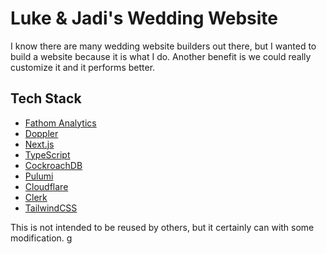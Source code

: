 # Luke & Jadi's Wedding Website

I know there are many wedding website builders out there, but I wanted to build a website because it is what I do. Another benefit is we could really customize it and it performs better.

## Tech Stack

- [Fathom Analytics](https://usefathom.com/ref/KTQXKQ)
- [Doppler](https://doppler.com/join?invite=31A4693C)
- [Next.js](https://nextjs.org/)
- [TypeScript](http://typescriptlang.org/)
- [CockroachDB](https://www.cockroachlabs.com/)
- [Pulumi](https://www.pulumi.com/)
- [Cloudflare](https://www.cloudflare.com/)
- [Clerk](https://clerk.dev/)
- [TailwindCSS](https://tailwindcss.com/)

This is not intended to be reused by others, but it certainly can with some modification.
g
